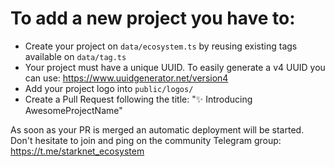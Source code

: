 # To add a new project you have to:

- Create your project on `data/ecosystem.ts` by reusing existing tags available on `data/tag.ts`
- Your project must have a unique UUID. To easily generate a v4 UUID you can use: https://www.uuidgenerator.net/version4
- Add your project logo into `public/logos/`
- Create a Pull Request following the title: "✨ Introducing AwesomeProjectName"

As soon as your PR is merged an automatic deployment will be started.
Don't hesitate to join and ping on the community Telegram group: https://t.me/starknet_ecosystem
